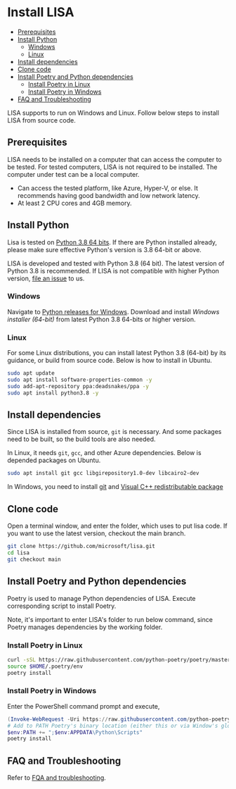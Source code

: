 # Install LISA

- [Prerequisites](#prerequisites)
- [Install Python](#install-python)
  - [Windows](#windows)
  - [Linux](#linux)
- [Install dependencies](#install-dependencies)
- [Clone code](#clone-code)
- [Install Poetry and Python dependencies](#install-poetry-and-python-dependencies)
  - [Install Poetry in Linux](#install-poetry-in-linux)
  - [Install Poetry in Windows](#install-poetry-in-windows)
- [FAQ and Troubleshooting](#faq-and-troubleshooting)

LISA supports to run on Windows and Linux. Follow below steps to install LISA from source code.

## Prerequisites

LISA needs to be installed on a computer that can access the computer to be tested. For tested computers, LISA is not required to be installed. The computer under test can be a local computer.

- Can access the tested platform, like Azure, Hyper-V, or else. It recommends having good bandwidth and low network latency.
- At least 2 CPU cores and 4GB memory.

## Install Python

Lisa is tested on [Python 3.8 64 bits](https://www.python.org/). If there are Python installed already, please make sure effective Python's version is 3.8 64-bit or above.

LISA is developed and tested with Python 3.8 (64 bit). The latest version of Python 3.8 is recommended. If LISA is not compatible with higher Python version, [file an issue](https://github.com/microsoft/lisa/issues/new) to us.

### Windows

Navigate to [Python releases for Windows](https://www.python.org/downloads/windows/). Download and install *Windows installer (64-bit)* from latest Python 3.8 64-bits or higher version.

### Linux

For some Linux distributions, you can install latest Python 3.8 (64-bit) by its guidance, or build from source code. Below is how to install in Ubuntu.

```bash
sudo apt update
sudo apt install software-properties-common -y
sudo add-apt-repository ppa:deadsnakes/ppa -y
sudo apt install python3.8 -y
```

## Install dependencies

Since LISA is installed from source, `git` is necessary. And some packages need to be built, so the build tools are also needed.

In Linux, it needs `git`, `gcc`, and other Azure dependencies. Below is depended packages on Ubuntu.

```bash
sudo apt install git gcc libgirepository1.0-dev libcairo2-dev
```

In Windows, you need to install [git](https://git-scm.com/downloads) and [Visual C++ redistributable package](https://aka.ms/vs/16/release/vc_redist.x64.exe)

## Clone code

Open a terminal window, and enter the folder, which uses to put lisa code. If you want to use the latest version, checkout the main branch.

```sh
git clone https://github.com/microsoft/lisa.git
cd lisa
git checkout main
```

## Install Poetry and Python dependencies

Poetry is used to manage Python dependencies of LISA. Execute corresponding script to install Poetry.

Note, it's important to enter LISA's folder to run below command, since Poetry manages dependencies by the working folder.

### Install Poetry in Linux

```bash
curl -sSL https://raw.githubusercontent.com/python-poetry/poetry/master/get-poetry.py | python3 -
source $HOME/.poetry/env
poetry install
```

### Install Poetry in Windows

Enter the PowerShell command prompt and execute,

```powershell
(Invoke-WebRequest -Uri https://raw.githubusercontent.com/python-poetry/poetry/master/install-poetry.py -UseBasicParsing).Content | python -
# Add to PATH Poetry's binary location (either this or via Window's global env. vars. menu):
$env:PATH += ";$env:APPDATA\Python\Scripts"
poetry install
```

## FAQ and Troubleshooting

Refer to [FQA and troubleshooting](troubleshooting.md).
